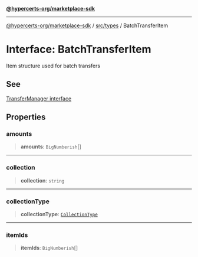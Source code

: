 [**@hypercerts-org/marketplace-sdk**](../../../README.md)

***

[@hypercerts-org/marketplace-sdk](../../../README.md) / [src/types](../README.md) / BatchTransferItem

# Interface: BatchTransferItem

Item structure used for batch transfers

## See

[TransferManager interface](https://github.com/LooksRare/contracts-exchange-v2/blob/8de425de2571a57112e9e67cf0c925439a83c9e3/contracts/interfaces/ITransferManager.sol#L16)

## Properties

### amounts

> **amounts**: `BigNumberish`[]

***

### collection

> **collection**: `string`

***

### collectionType

> **collectionType**: [`CollectionType`](../enumerations/CollectionType.md)

***

### itemIds

> **itemIds**: `BigNumberish`[]
